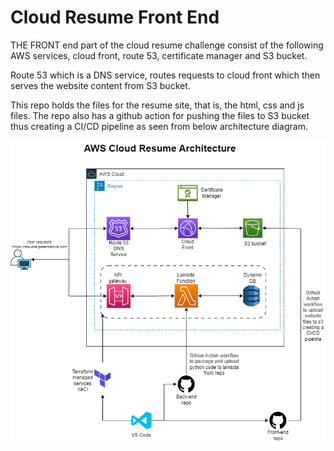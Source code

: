 # Cloud Resume Front End

THE FRONT end part of the cloud resume challenge consist of the following AWS services, cloud front, route 53, certificate manager and S3 bucket. 

Route 53 which is a DNS service, routes requests to cloud front which then serves the website content from S3 bucket.

This repo holds the files for the resume site, that is, the html, css and js files. The repo also has a github action for pushing the files to S3 bucket thus creating a CI/CD pipeline as seen from below architecture diagram.

![Architecture Diagram](MarkdownFiles/Architecture-Diagram.png)
